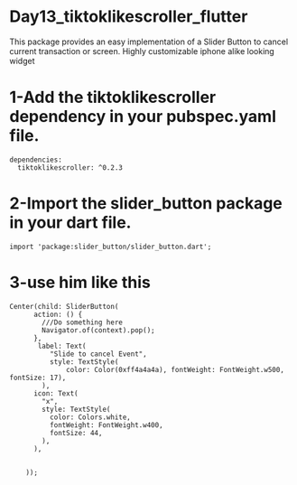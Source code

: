 # Day13_tiktoklikescroller_flutter

This package provides an easy implementation of a Slider Button to cancel current transaction or screen. Highly customizable iphone alike looking widget

# 1-Add the  tiktoklikescroller dependency in your pubspec.yaml file.

```
dependencies:
  tiktoklikescroller: ^0.2.3
```

# 2-Import the  slider_button package in your dart file.

```
import 'package:slider_button/slider_button.dart';
```

# 3-use him like this

```
Center(child: SliderButton(
      action: () {
        ///Do something here
        Navigator.of(context).pop();
      },
       label: Text(
          "Slide to cancel Event",
          style: TextStyle(
              color: Color(0xff4a4a4a), fontWeight: FontWeight.w500, fontSize: 17),
        ),
      icon: Text(
        "x",
        style: TextStyle(
          color: Colors.white,
          fontWeight: FontWeight.w400,
          fontSize: 44,
        ),
      ),


    ));
```
